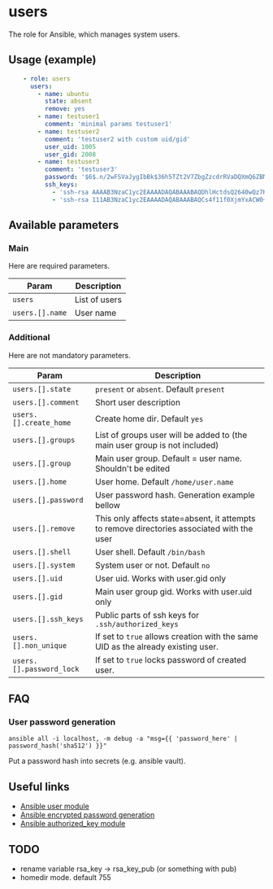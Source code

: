 # users

The role for Ansible, which manages system users.

## Usage (example)

```yaml
    - role: users
      users:
        - name: ubuntu
          state: absent
          remove: yes
        - name: testuser1
          comment: 'minimal params testuser1'
        - name: testuser2
          comment: 'testuser2 with custom uid/gid'
          user_uid: 1005
          user_gid: 2008
        - name: testuser3
          comment: 'testuser3'
          password: '$6$.n/2wFSVaJygIbBk$36h5TZt2V7ZbgZzcdrRVaDQXmQ6ZBMBj8dEOw0LStwz.fjNOpSgz4k989VjBzKvJJ2EY3L6AwPN8BtQ.q7vCA/'
          ssh_keys:
            - 'ssh-rsa AAAAB3NzaC1yc2EAAAADAQABAAABAQDhlHctdsQ2640wQz7KIwQ86KCF1GbVRyEDr/GJEtqri7H4m8QtITrAjQRGlq4TK0lek+XivTIgT3uzAJEpP8Wiqr7ke1ZyDZdJw+5GYm4lG4hZs5kkT+AU88j21xZQ1ww4aNw7bXZBNU8Tk38sLbFllXEfCsbrVFMvT499pfTAgNJ8xRrahkLegsTJA+1PJxHwPnEI5IEzSxfu6ChjNrjGtl4tCsRTMWP7UdVfolBE4WLKqpqoa7C9xdmVFauwn8Ah5FepfdgQuXtvlkqPtWr/sEhNUEAAEfyDZ1We5SzW5dBBQWIPsJ8UZRNz/yNJorlTyoXdVYR919dHYluxbGPf testuser6'
            - 'ssh-rsa 111AB3NzaC1yc2EAAAADAQABAAABAQCs4f11f0XjmYxACW0+w8VxFSAcMzhQF5CTVUJY9AIJZiFvdZeGVy5/ZsaqY2wseTPqizhCol1hMR6c423TeYCXICgfjh6XFwbbC48fNm0EaGDaogize0YSHsGvgRhz/rnX5X3Lk8RWYaXp3+ScayVnduM4ZjG81eDR5fxwHqK01S7ZhjliGE15enacOxr1SP/SywaWU8OU0FzZG/32RkcWihKZF43pkm9ylJq+638qW5MKDz0X1Ji07m7X9fTjEIIUTYsbW4NHefHCfZI6iXFkKIGpMqewcHrWiSxJB2XZn76gCyqLUKoyJY9GpT3riX1Hzm8ouzNs6d6aowreBt+5 root@tester'
```

## Available parameters

### Main

Here are required parameters.

| Param | Description |
| -------- | -------- |
| `users` | List of users |
| `users.[].name` | User name |

### Additional

Here are not mandatory parameters.

| Param | Description |
| -------- | -------- |
| `users.[].state` | `present` or `absent`. Default `present` |
| `users.[].comment` | Short user description |
| `users.[].create_home` | Create home dir. Default `yes` |
| `users.[].groups` | List of groups user will be added to (the main user group is not included) |
| `users.[].group` | Main user group. Default = user name. Shouldn't be edited |
| `users.[].home` | User home. Default `/home/user.name` |
| `users.[].password` | User password hash. Generation example bellow |
| `users.[].remove` | This only affects state=absent, it attempts to remove directories associated with the user |
| `users.[].shell` | User shell. Default `/bin/bash` |
| `users.[].system` | System user or not. Default `no` |
| `users.[].uid` | User uid. Works with user.gid only |
| `users.[].gid` | Main user group gid. Works with user.uid only |
| `users.[].ssh_keys` | Public parts of ssh keys for `.ssh/authorized_keys`|
| `users.[].non_unique` | If set to `true` allows creation with the same UID as the already existing user. |
| `users.[].password_lock` | If set to `true` locks password of created user. |

## FAQ

### User password generation

``` shell
ansible all -i localhost, -m debug -a "msg={{ 'password_here' | password_hash('sha512') }}"
```

Put a password hash into secrets (e.g. ansible vault).

## Useful links

- [Ansible user module](https://docs.ansible.com/ansible/latest/modules/user_module.html)
- [Ansible encrypted password generation](https://docs.ansible.com/ansible/faq.html#how-do-i-generate-encrypted-passwords-for-the-user-module)
- [Ansible authorized_key module](https://docs.ansible.com/ansible/2.9/modules/authorized_key_module.html)

## TODO

- rename variable rsa_key -> rsa_key_pub (or something with pub)
- homedir mode. default 755
